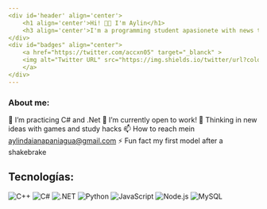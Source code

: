 ```yaml
---
<div id='header' align='center'>
    <h1 align='center'>Hi! 👋🏽 I'm Aylin</h1>
    <h3 align='center'>I'm a programming student apasionete with news tecnology and looking for develop my avalities </h3>
</div>  
<div id="badges" align="center">
    <a href="https://twitter.com/accxn05" target="_blanck" >
    <img alt="Twitter URL" src="https://img.shields.io/twitter/url?color=BLUE&logo=twitter&logoColor=TWITTER&style=plastic&url=https%3A%2F%2Ftwitter.com%2Faccxn05" ></img>
    </a>
</div>  
---
```


### About me:

 🔭 I’m practicing C# and .Net
 🌱 I’m currently open to work!
 💬 Thinking in new ideas with games and study hacks 
 📫 How to reach mein aylindaianapaniagua@gmail.com
 ⚡ Fun fact my first model after a shakebrake

 ## Tecnologías:

![C++](https://img.shields.io/badge/C%2B%2B-00599C?style=for-the-badge&logo=c%2B%2B&logoColor=white)
![C#](https://img.shields.io/badge/C%23-239120?style=for-the-badge&logo=c-sharp&logoColor=white)
![.NET](https://img.shields.io/badge/.NET-512BD4?style=for-the-badge&logo=dotnet&logoColor=white)
![Python](https://img.shields.io/badge/Python-3776AB?style=for-the-badge&logo=python&logoColor=white)
![JavaScript](https://img.shields.io/badge/JavaScript-F7DF1E?style=for-the-badge&logo=javascript&logoColor=black)
![Node.js](https://img.shields.io/badge/Node.js-339933?style=for-the-badge&logo=nodedotjs&logoColor=white)
![MySQL](https://img.shields.io/badge/MySQL-4479A1?style=for-the-badge&logo=mysql&logoColor=white)


